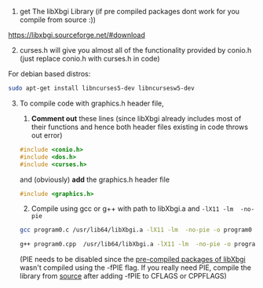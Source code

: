 1. get The libXbgi Library (if pre compiled packages dont work for you compile from source :))

https://libxbgi.sourceforge.net/#download

2. curses.h will give you almost all of the functionality provided by conio.h (just replace conio.h with curses.h in code)

For debian based distros:

```bash
sudo apt-get install libncurses5-dev libncursesw5-dev
```

3. To compile code with graphics.h header file, 

    1. **Comment out** these lines (since libXbgi already includes most of their functions and hence both header files existing in code throws out error)
    
    ```c
    #include <conio.h>
    #include <dos.h>
    #include <curses.h>
    ```

    and (obviously) **add** the graphics.h header file

    ```c
    #include <graphics.h>     
    ```

   2. Compile using gcc or g++ with path to libXbgi.a and `-lX11 -lm  -no-pie`
  
   
    
    ```bash
    gcc program0.c /usr/lib64/libXbgi.a -lX11 -lm  -no-pie -o program0
    ```
    
    ```bash
    g++ program0.cpp  /usr/lib64/libXbgi.a -lX11 -lm  -no-pie -o program0
    ```
    
    (PIE needs to be disabled since the [pre-compiled packages of libXbgi](https://libxbgi.sourceforge.net/#download) wasn't compiled using the -fPIE flag. If you really need PIE, compile the library from [source](https://sourceforge.net/projects/libxbgi/files/xbgi-365.tar.gz) after adding -fPIE  to CFLAGS or CPPFLAGS)
